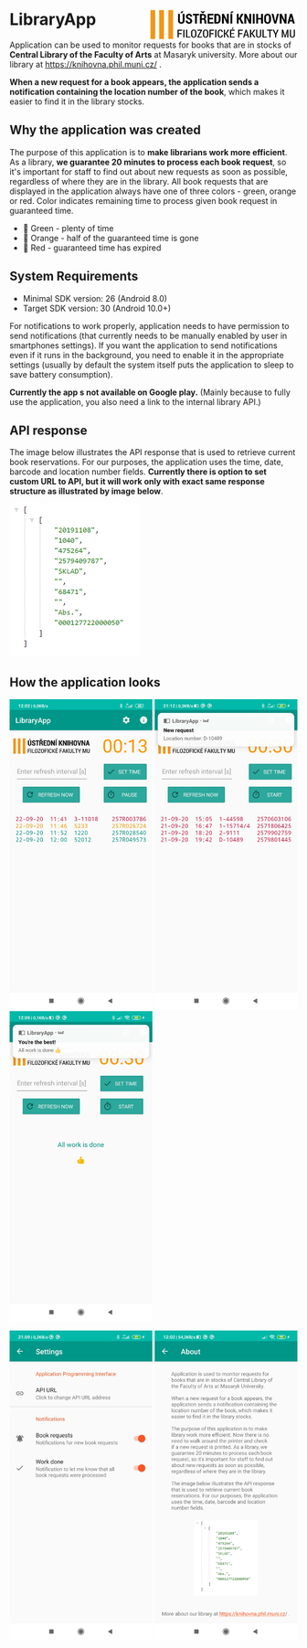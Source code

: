 # LibraryApp <img align= "right" src="app/src/main/res/drawable/logo_knihovna.png" alt="drawing" width="260"/>


Application can be used to monitor requests for books that are in stocks of **Central Library of the Faculty of Arts** at Masaryk university. More about our library at https://knihovna.phil.muni.cz/ .

**When a new request for a book appears, the application sends a notification containing the location number of the book**, which makes it easier to find it in the library stocks.

## Why the application was created
The purpose of this application is to **make librarians work more efficient**. As a library, **we guarantee 20 minutes to process each book request**, so it's important for staff to find out about new requests as soon as possible, regardless of where they are in the library.
All book requests that are displayed in the application always have one of three colors - green, orange or red. Color indicates remaining time to process given book request in guaranteed time.
- &#x1F4D7; Green - plenty of time
- &#x1F4D2; Orange - half of the guaranteed time is gone
- &#x1F4D5; Red - guaranteed time has expired

## System Requirements
- Minimal SDK version: 26 (Android 8.0)
- Target SDK version: 30 (Android 10.0+)

For notifications to work properly, application needs to have permission to send notifications (that currently needs to be manually enabled by user in smartphones settings).
If you want the application to send notifications even if it runs in the background, you need to enable it in the appropriate settings (usually by default the system itself puts the application to sleep to save battery consumption).

**Currently the app s not available on Google play.** (Mainly because to fully use the application, you also need a link to the internal library API.)

## API response
The image below illustrates the API response that is used to retrieve current book reservations. For our purposes, the application uses the time, date, barcode and location number fields. **Currently there is option to set custom URL to API, but it will work only with exact same response structure as illustrated by image below**.
      
![API example](images/API_JSON_example.PNG)

## How the application looks

<img src="images/colors_visual.jpg" alt="drawing" width="250"/> <img src="images/main_visual.jpg" alt="drawing" width="250"/> <img src="images/workDone_notif.jpg" alt="drawing" width="250"/>

<img src="images/settings_visual.jpg" alt="drawing" width="250"/> <img src="images/about_visual.jpg" alt="drawing" width="250"/>
